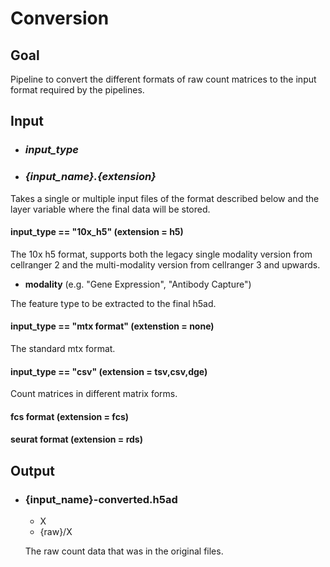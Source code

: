 # Conversion

## Goal
Pipeline to convert the different formats of raw count matrices to the input format required by the pipelines. 

## Input

- ### ___input_type___

- ### ___{input_name}.{extension}___
Takes a single or multiple input files of the format described below and the layer variable where the final data will be stored.

#### __input_type == "10x_h5"__ (extension = h5)

The 10x h5 format, supports both the legacy single modality version from cellranger 2 and the multi-modality version from cellranger 3 and upwards. 

- __modality__ (e.g. "Gene Expression", "Antibody Capture")
    
The feature type to be extracted to the final h5ad.

#### __input_type == "mtx format"__ (extenstion = none)

The standard mtx format.

#### __input_type == "csv"__ (extension = tsv,csv,dge)

Count matrices in different matrix forms.

####  __fcs format__ (extension = fcs)

#### __seurat format__ (extension = rds)


## Output

- ### {input_name}-converted.h5ad

    - X
    - {raw}/X

    The raw count data that was in the original files.
